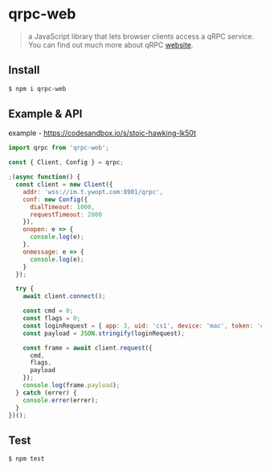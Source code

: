 qrpc-web
==========================================

>  a JavaScript library that lets browser clients access a qRPC service. You can find out much more about qRPC
[website](https://github.com/zhiqiangxu/qrpc).


Install
-------------

```sh
$ npm i qrpc-web
```

Example & API
-------------
example - https://codesandbox.io/s/stoic-hawking-lk50t

```javascript
import qrpc from 'qrpc-web';

const { Client, Config } = qrpc;

;(async function() {
  const client = new Client({
    addr: 'wss://im.t.ywopt.com:8901/qrpc',
    conf: new Config({
      dialTimeout: 1000,
      requestTimeout: 2000
    }),
    onopen: e => {
      console.log(e);
    },
    onmessage: e => {
      console.log(e);
    }
  });

  try {
    await client.connect();

    const cmd = 0;
    const flags = 0;
    const loginRequest = { app: 3, uid: 'cs1', device: 'mac', token: 'cs' };
    const payload = JSON.stringify(loginRequest);

    const frame = await client.request({
      cmd,
      flags,
      payload
    });
    console.log(frame.payload);
  } catch (errer) {
    console.errer(errer);
  }
})();
```

Test
-------------

```sh
$ npm test
```
